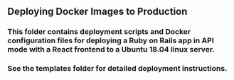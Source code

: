 ## Deploying Docker Images to Production

### This folder contains deployment scripts and Docker configuration files for deploying a Ruby on Rails app in API mode with a React frontend to a Ubuntu 18.04 linux server.

### See the templates folder for detailed deployment instructions.
